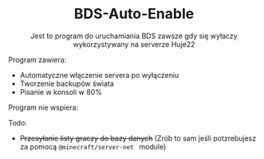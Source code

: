 <div align="center">

# BDS-Auto-Enable

Jest to program do uruchamiania BDS zawsze gdy się wyłaczy wykorzystywany na serverze Huje22

</div>


Program zawiera: <br/>

* Automatyczne włączenie servera po wyłączeniu
* Tworzenie backupów świata
* Pisanie w konsoli w 80%

Program nie wspiera: <br/>

Todo: <br/>

* ~~Przesyłanie listy graczy do bazy danych~~ (Zrób to sam jeśli potzrebujesz za pomocą  `@minecraft/server-net `
  module)


